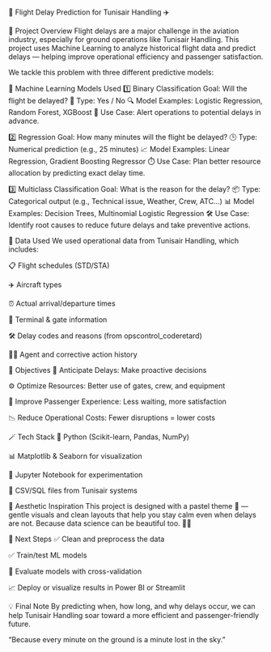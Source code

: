 🛫 Flight Delay Prediction for Tunisair Handling ✈️

🌸 Project Overview
Flight delays are a major challenge in the aviation industry, especially for ground operations like Tunisair Handling. This project uses Machine Learning to analyze historical flight data and predict delays — helping improve operational efficiency and passenger satisfaction.

We tackle this problem with three different predictive models:

🤖 Machine Learning Models Used
1️⃣ Binary Classification
Goal: Will the flight be delayed?
🎯 Type: Yes / No
🔍 Model Examples: Logistic Regression, Random Forest, XGBoost
🎯 Use Case: Alert operations to potential delays in advance.

2️⃣ Regression
Goal: How many minutes will the flight be delayed?
🕒 Type: Numerical prediction (e.g., 25 minutes)
📈 Model Examples: Linear Regression, Gradient Boosting Regressor
⏱️ Use Case: Plan better resource allocation by predicting exact delay time.

3️⃣ Multiclass Classification
Goal: What is the reason for the delay?
📦 Type: Categorical output (e.g., Technical issue, Weather, Crew, ATC...)
📊 Model Examples: Decision Trees, Multinomial Logistic Regression
🛠️ Use Case: Identify root causes to reduce future delays and take preventive actions.

🧩 Data Used
We used operational data from Tunisair Handling, which includes:

📋 Flight schedules (STD/STA)

✈️ Aircraft types

⏰ Actual arrival/departure times

📍 Terminal & gate information

🛠️ Delay codes and reasons (from opscontrol_coderetard)

🧑‍✈️ Agent and corrective action history

🎯 Objectives
🔮 Anticipate Delays: Make proactive decisions

⚙️ Optimize Resources: Better use of gates, crew, and equipment

🧘 Improve Passenger Experience: Less waiting, more satisfaction

📉 Reduce Operational Costs: Fewer disruptions = lower costs

🪄 Tech Stack
🐍 Python (Scikit-learn, Pandas, NumPy)

📊 Matplotlib & Seaborn for visualization

🧪 Jupyter Notebook for experimentation

💾 CSV/SQL files from Tunisair systems

🎨 Aesthetic Inspiration
This project is designed with a pastel theme 🌷 — gentle visuals and clean layouts that help you stay calm even when delays are not. Because data science can be beautiful too. 🧁✨

🚀 Next Steps
✅ Clean and preprocess the data

✅ Train/test ML models

🔄 Evaluate models with cross-validation

📈 Deploy or visualize results in Power BI or Streamlit

💡 Final Note
By predicting when, how long, and why delays occur, we can help Tunisair Handling soar toward a more efficient and passenger-friendly future.

“Because every minute on the ground is a minute lost in the sky.”

